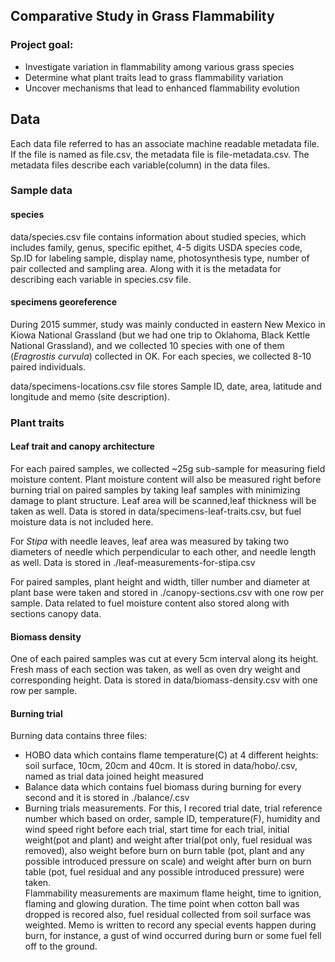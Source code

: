 ## Comparative Study in Grass Flammability

### Project goal:  

* Investigate variation in flammability among various grass species  
* Determine what plant traits lead to grass flammability variation  
* Uncover mechanisms that lead to enhanced flammability evolution  

## Data  

Each data file referred to has an associate machine readable metadata file. If the file is named as file.csv, the metadata file is file-metadata.csv. The metadata files describe each variable(column) in the data files.  

### Sample data 

#### species  
data/species.csv file contains information about studied species, which includes family, genus, specific epithet, 4-5 digits USDA species code, Sp.ID for labeling sample, display name, photosynthesis type, number of pair collected and sampling area. Along with it is the metadata for describing each variable in species.csv file.  
#### specimens georeference 

During 2015 summer, study was mainly conducted in eastern New Mexico in Kiowa National Grassland (but we had one trip to Oklahoma, Black Kettle National Grassland), and we collected 10 species with one of them (*Eragrostis curvula*) collected in OK. For each species, we collected 8-10 paired individuals.  

data/specimens-locations.csv file stores Sample ID, date, area, latitude and longitude and memo (site description).  

### Plant traits   

#### Leaf trait and canopy architecture  

For each paired samples, we collected ~25g sub-sample for measuring field moisture content. Plant moisture content will also be measured right before burning trial on paired samples by taking leaf samples with minimizing damage to plant structure. Leaf area will be scanned,leaf thickness will be taken as well. Data is stored in data/specimens-leaf-traits.csv, but fuel moisture data is not included here.

For *Stipa* with needle leaves, leaf area was measured by taking two diameters of needle which perpendicular to each other, and needle length as well. Data is stored in ./leaf-measurements-for-stipa.csv

For paired samples, plant height and width, tiller number and diameter at plant base were taken and stored in ./canopy-sections.csv with one row per sample. Data related to fuel moisture content also stored along with sections canopy data.
 
#### Biomass density  

One of each paired samples was cut at every 5cm interval along 
its height. Fresh mass of each section was taken, as well as oven dry weight and corresponding height. Data is stored in data/biomass-density.csv with one row per sample.  

#### Burning  trial  

Burning  data contains three files:
  
* HOBO data which contains flame temperature(C) at 4 different heights: soil surface, 10cm, 20cm and 40cm. It is stored in data/hobo/.csv, named as trial data joined height measured
* Balance data which contains fuel biomass during burning for every second and it is stored in ./balance/.csv
* Burning trials measurements. For this, I recored trial date, trial reference number which based on order, sample ID, temperature(F), humidity and wind speed right before each trial, start time for each trial, initial weight(pot and plant) and weight after trial(pot only, fuel residual was removed), also weight before burn on burn table (pot, plant and any possible introduced pressure on scale) and weight after burn on burn table (pot, fuel residual and any possible introduced pressure) were taken.   
Flammability measurements are maximum flame height, time to ignition, flaming and glowing duration. The time point when cotton ball was dropped is recored also, fuel residual collected from soil surface was weighted. Memo is written to record any special events happen during burn, for instance, a gust of wind occurred during burn or some fuel fell off to the ground.  

